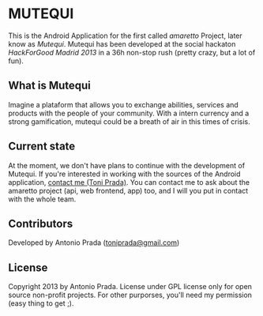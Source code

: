 # MUTEQUI

This is the Android Application for the first called *amaretto* Project, later know as *Mutequi*. Mutequi has been developed at the social hackaton *HackForGood Madrid 2013* in a 36h non-stop rush (pretty crazy, but a lot of fun).

## What is Mutequi 

Imagine a plataform that allows you to exchange abilities, services and products with the people of your community. With a intern currency and a strong gamification, mutequi could be a breath of air in this times of crisis. 

## Current state

At the moment, we don't have plans to continue with the development of Mutequi. If you're interested in working with the sources of the Android application, [contact me (Toni Prada)](mailto:toniprada@gmail.com). You can contact me to ask about the amaretto project (api, web frontend, app) too, and I will you put in contact with the whole team.

## Contributors

Developed by Antonio Prada (<toniprada@gmail.com>) 

## License

Copyright 2013 by Antonio Prada. License under GPL license only for open source non-profit projects. For other purporses, you'll need my permission (easy thing to get ;).

